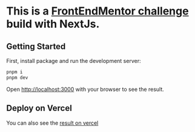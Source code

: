 # This is a [FrontEndMentor challenge](https://www.frontendmentor.io/challenges/hangman-game-rsQiSVLGWn) build with NextJs.

## Getting Started

First, install package and run the development server:

```bash
pnpm i
pnpm dev
```

Open [http://localhost:3000](http://localhost:3000) with your browser to see the result.

## Deploy on Vercel

You can also see the [result on vercel](https://le-jeu-du-pendu.vercel.app/)
